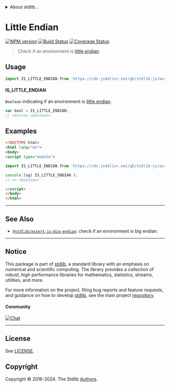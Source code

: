 <!--

@license Apache-2.0

Copyright (c) 2018 The Stdlib Authors.

Licensed under the Apache License, Version 2.0 (the "License");
you may not use this file except in compliance with the License.
You may obtain a copy of the License at

   http://www.apache.org/licenses/LICENSE-2.0

Unless required by applicable law or agreed to in writing, software
distributed under the License is distributed on an "AS IS" BASIS,
WITHOUT WARRANTIES OR CONDITIONS OF ANY KIND, either express or implied.
See the License for the specific language governing permissions and
limitations under the License.

-->


<details>
  <summary>
    About stdlib...
  </summary>
  <p>We believe in a future in which the web is a preferred environment for numerical computation. To help realize this future, we've built stdlib. stdlib is a standard library, with an emphasis on numerical and scientific computation, written in JavaScript (and C) for execution in browsers and in Node.js.</p>
  <p>The library is fully decomposable, being architected in such a way that you can swap out and mix and match APIs and functionality to cater to your exact preferences and use cases.</p>
  <p>When you use stdlib, you can be absolutely certain that you are using the most thorough, rigorous, well-written, studied, documented, tested, measured, and high-quality code out there.</p>
  <p>To join us in bringing numerical computing to the web, get started by checking us out on <a href="https://github.com/stdlib-js/stdlib">GitHub</a>, and please consider <a href="https://opencollective.com/stdlib">financially supporting stdlib</a>. We greatly appreciate your continued support!</p>
</details>

# Little Endian

[![NPM version][npm-image]][npm-url] [![Build Status][test-image]][test-url] [![Coverage Status][coverage-image]][coverage-url] <!-- [![dependencies][dependencies-image]][dependencies-url] -->

> Check if an environment is [little endian][endianness].



<section class="usage">

## Usage

```javascript
import IS_LITTLE_ENDIAN from 'https://cdn.jsdelivr.net/gh/stdlib-js/assert-is-little-endian@esm/index.mjs';
```

#### IS_LITTLE_ENDIAN

`Boolean` indicating if an environment is [little endian][endianness].

```javascript
var bool = IS_LITTLE_ENDIAN;
// returns <boolean>
```

</section>

<!-- /.usage -->

<section class="examples">

## Examples

<!-- eslint no-undef: "error" -->

```html
<!DOCTYPE html>
<html lang="en">
<body>
<script type="module">

import IS_LITTLE_ENDIAN from 'https://cdn.jsdelivr.net/gh/stdlib-js/assert-is-little-endian@esm/index.mjs';

console.log( IS_LITTLE_ENDIAN );
// => <boolean>

</script>
</body>
</html>
```

</section>

<!-- /.examples -->



<!-- Section for related `stdlib` packages. Do not manually edit this section, as it is automatically populated. -->

<section class="related">

* * *

## See Also

-   <span class="package-name">[`@stdlib/assert-is-big-endian`][@stdlib/assert/is-big-endian]</span><span class="delimiter">: </span><span class="description">check if an environment is big endian.</span>

</section>

<!-- /.related -->

<!-- Section for all links. Make sure to keep an empty line after the `section` element and another before the `/section` close. -->


<section class="main-repo" >

* * *

## Notice

This package is part of [stdlib][stdlib], a standard library with an emphasis on numerical and scientific computing. The library provides a collection of robust, high performance libraries for mathematics, statistics, streams, utilities, and more.

For more information on the project, filing bug reports and feature requests, and guidance on how to develop [stdlib][stdlib], see the main project [repository][stdlib].

#### Community

[![Chat][chat-image]][chat-url]

---

## License

See [LICENSE][stdlib-license].


## Copyright

Copyright &copy; 2016-2024. The Stdlib [Authors][stdlib-authors].

</section>

<!-- /.stdlib -->

<!-- Section for all links. Make sure to keep an empty line after the `section` element and another before the `/section` close. -->

<section class="links">

[npm-image]: http://img.shields.io/npm/v/@stdlib/assert-is-little-endian.svg
[npm-url]: https://npmjs.org/package/@stdlib/assert-is-little-endian

[test-image]: https://github.com/stdlib-js/assert-is-little-endian/actions/workflows/test.yml/badge.svg?branch=main
[test-url]: https://github.com/stdlib-js/assert-is-little-endian/actions/workflows/test.yml?query=branch:main

[coverage-image]: https://img.shields.io/codecov/c/github/stdlib-js/assert-is-little-endian/main.svg
[coverage-url]: https://codecov.io/github/stdlib-js/assert-is-little-endian?branch=main

<!--

[dependencies-image]: https://img.shields.io/david/stdlib-js/assert-is-little-endian.svg
[dependencies-url]: https://david-dm.org/stdlib-js/assert-is-little-endian/main

-->

[chat-image]: https://img.shields.io/gitter/room/stdlib-js/stdlib.svg
[chat-url]: https://app.gitter.im/#/room/#stdlib-js_stdlib:gitter.im

[stdlib]: https://github.com/stdlib-js/stdlib

[stdlib-authors]: https://github.com/stdlib-js/stdlib/graphs/contributors

[cli-section]: https://github.com/stdlib-js/assert-is-little-endian#cli
[cli-url]: https://github.com/stdlib-js/assert-is-little-endian/tree/cli
[@stdlib/assert-is-little-endian]: https://github.com/stdlib-js/assert-is-little-endian/tree/main

[umd]: https://github.com/umdjs/umd
[es-module]: https://developer.mozilla.org/en-US/docs/Web/JavaScript/Guide/Modules

[deno-url]: https://github.com/stdlib-js/assert-is-little-endian/tree/deno
[deno-readme]: https://github.com/stdlib-js/assert-is-little-endian/blob/deno/README.md
[umd-url]: https://github.com/stdlib-js/assert-is-little-endian/tree/umd
[umd-readme]: https://github.com/stdlib-js/assert-is-little-endian/blob/umd/README.md
[esm-url]: https://github.com/stdlib-js/assert-is-little-endian/tree/esm
[esm-readme]: https://github.com/stdlib-js/assert-is-little-endian/blob/esm/README.md
[branches-url]: https://github.com/stdlib-js/assert-is-little-endian/blob/main/branches.md

[stdlib-license]: https://raw.githubusercontent.com/stdlib-js/assert-is-little-endian/main/LICENSE

[endianness]: https://en.wikipedia.org/wiki/Endianness

<!-- <related-links> -->

[@stdlib/assert/is-big-endian]: https://github.com/stdlib-js/assert-is-big-endian/tree/esm

<!-- </related-links> -->

</section>

<!-- /.links -->
